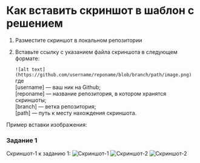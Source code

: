 # Как вставить скриншот в шаблон с решением

1. Разместите скриншот в локальном репозитории
2. Вставьте ссылку с указанием файла скриншота в следующем формате:

   `![alt text](https://github.com/username/reponame/blob/branch/path/image.png)`  
   где   
   [username] — ваш ник на Github;  
   [reponame] — название репозитория, в котором хранятся скриншоты;  
   [branch] — ветка репозитория;  
   [path] — путь к месту нахождения скриншота.     

Пример вставки изображения:

### Задание 1

Скриншот-1 к заданию 1:
![Скриншот-1](https://github.com/netology-code/sys-pattern-homework/blob/main/img/img15.png)
![Скриншот-2](https://github.com/travickiy67/travickiy67homework/commit/fa3de11bbc18b6257ad55b96a76380b8d57c90c8)
![Скриншот-2](https://github.com/travickiy67/sys-pattern-homework/blob/main/img/img133233.png)
